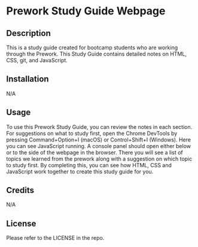# Prework Study Guide Webpage

## Description

This is a study guide created for bootcamp students who are working through the Prework. This Study Guide contains detailed notes on HTML, CSS, git, and JavaScript.

## Installation

N/A

## Usage

To use this Prework Study Guide, you can review the notes in each section. For suggestions on what to study first, open the Chrome DevTools by pressing Command+Option+I (macOS) or Control+Shift+I (Windows). Here you can see JavaScript running. A console panel should open either below or to the side of the webpage in the browser. There you will see a list of topics we learned from the prework along with a suggestion on which topic to study first. By completing this, you can see how HTML, CSS and JavaScript work together to create this study guide for you.

## Credits

N/A

## License

Please refer to the LICENSE in the repo.
